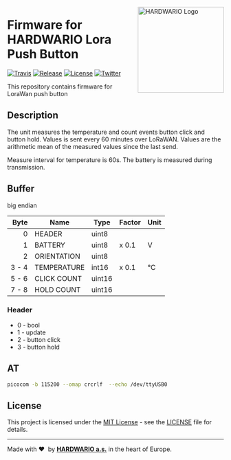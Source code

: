 <a href="https://www.hardwario.com/"><img src="https://www.hardwario.com/ci/assets/hw-logo.svg" width="200" alt="HARDWARIO Logo" align="right"></a>

# Firmware for HARDWARIO Lora Push Button

[![Travis](https://img.shields.io/travis/bigclownlabs/bcf-lora-push-button/master.svg)](https://travis-ci.org/bigclownlabs/bcf-lora-push-button)
[![Release](https://img.shields.io/github/release/bigclownlabs/bcf-lora-push-button.svg)](https://github.com/bigclownlabs/bcf-lora-push-button/releases)
[![License](https://img.shields.io/github/license/bigclownlabs/bcf-lora-push-button.svg)](https://github.com/bigclownlabs/bcf-lora-push-button/blob/master/LICENSE)
[![Twitter](https://img.shields.io/twitter/follow/hardwario_en.svg?style=social&label=Follow)](https://twitter.com/hardwario_en)

This repository contains firmware for LoraWan push button

## Description

The unit measures the temperature and count events button click and button hold.
Values is sent every 60 minutes over LoRaWAN. Values are the arithmetic mean of the measured values since the last send.

Measure interval for temperature is 60s. The battery is measured during transmission.

## Buffer
big endian

| Byte   | Name        | Type   | Factor   | Unit
| -----: | ----------- | ------ | -------- | -------
|      0 | HEADER      | uint8  |          |
|      1 | BATTERY     | uint8  | x 0.1    | V
|      2 | ORIENTATION | uint8  |          |
|  3 - 4 | TEMPERATURE | int16  | x 0.1    | °C
|  5 - 6 | CLICK COUNT | uint16 |          |
|  7 - 8 | HOLD COUNT  | uint16 |          |

### Header

* 0 - bool
* 1 - update
* 2 - button click
* 3 - button hold

## AT

```sh
picocom -b 115200 --omap crcrlf  --echo /dev/ttyUSB0
```

## License

This project is licensed under the [MIT License](https://opensource.org/licenses/MIT/) - see the [LICENSE](LICENSE) file for details.

---

Made with &#x2764;&nbsp; by [**HARDWARIO a.s.**](https://www.hardwario.com/) in the heart of Europe.

